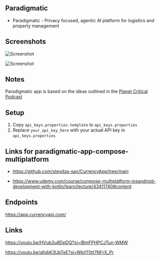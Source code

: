 ## Paradigmatic

* Paradigmatic - Privacy focused, agentic AI platform for logistics and property management


## Screenshots
![Screenshot](https://github.com/arunabhdas/Paradigmatic/blob/main/screenshots/screenshot_4.png?raw=true)

![Screenshot](https://github.com/arunabhdas/Paradigmatic/blob/main/screenshots/screenshot_1.png?raw=true)

## Notes
Paradigmatic app is based on the ideas outlined in the [Planet Critical Podcast](https://podcasts.apple.com/ca/podcast/planet-critical/id1545009586) 

## Setup

1. Copy `api_keys.properties.template` to `api_keys.properties`
2. Replace `your_api_key_here` with your actual API key in `api_keys.properties`

## Links for paradigmatic-app-compose-multiplatform

- https://github.com/stevdza-san/CurrencyApp/tree/main

- https://www.udemy.com/course/compose-multiplatform-iosandroid-development-with-kotlin/learn/lecture/43411740#content 

## Endpoints

https://app.currencyapi.com/

## Links

https://youtu.be/HVub2u8DpDQ?si=IBmFPHPCJTun-WMW

https://youtu.be/afobK3UbTeE?si=WkitT0tt7NFrX_Pr

